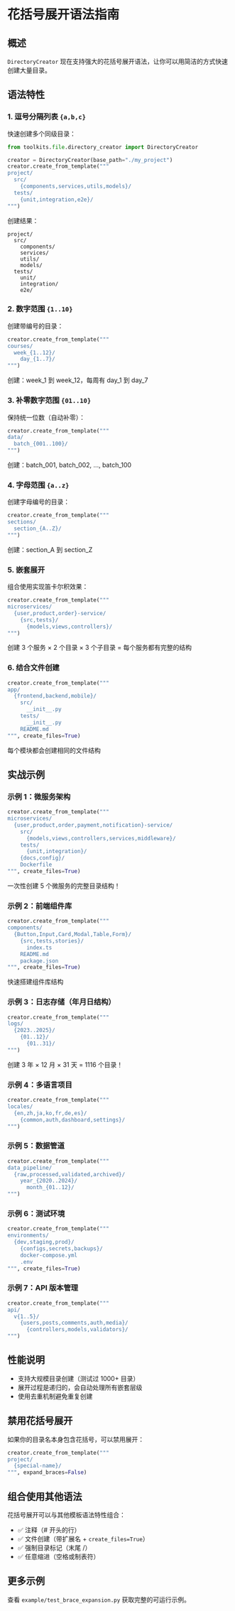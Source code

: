 # 花括号展开语法指南

## 概述

`DirectoryCreator` 现在支持强大的花括号展开语法，让你可以用简洁的方式快速创建大量目录。

## 语法特性

### 1. 逗号分隔列表 `{a,b,c}`

快速创建多个同级目录：

```python
from toolkits.file.directory_creator import DirectoryCreator

creator = DirectoryCreator(base_path="./my_project")
creator.create_from_template("""
project/
  src/
    {components,services,utils,models}/
  tests/
    {unit,integration,e2e}/
""")
```

创建结果：
```
project/
  src/
    components/
    services/
    utils/
    models/
  tests/
    unit/
    integration/
    e2e/
```

### 2. 数字范围 `{1..10}`

创建带编号的目录：

```python
creator.create_from_template("""
courses/
  week_{1..12}/
    day_{1..7}/
""")
```

创建：week_1 到 week_12，每周有 day_1 到 day_7

### 3. 补零数字范围 `{01..10}`

保持统一位数（自动补零）：

```python
creator.create_from_template("""
data/
  batch_{001..100}/
""")
```

创建：batch_001, batch_002, ..., batch_100

### 4. 字母范围 `{a..z}`

创建字母编号的目录：

```python
creator.create_from_template("""
sections/
  section_{A..Z}/
""")
```

创建：section_A 到 section_Z

### 5. 嵌套展开

组合使用实现笛卡尔积效果：

```python
creator.create_from_template("""
microservices/
  {user,product,order}-service/
    {src,tests}/
      {models,views,controllers}/
""")
```

创建 3 个服务 × 2 个目录 × 3 个子目录 = 每个服务都有完整的结构

### 6. 结合文件创建

```python
creator.create_from_template("""
app/
  {frontend,backend,mobile}/
    src/
      __init__.py
    tests/
      __init__.py
    README.md
""", create_files=True)
```

每个模块都会创建相同的文件结构

## 实战示例

### 示例 1：微服务架构

```python
creator.create_from_template("""
microservices/
  {user,product,order,payment,notification}-service/
    src/
      {models,views,controllers,services,middleware}/
    tests/
      {unit,integration}/
    {docs,config}/
    Dockerfile
""", create_files=True)
```

一次性创建 5 个微服务的完整目录结构！

### 示例 2：前端组件库

```python
creator.create_from_template("""
components/
  {Button,Input,Card,Modal,Table,Form}/
    {src,tests,stories}/
      index.ts
    README.md
    package.json
""", create_files=True)
```

快速搭建组件库结构

### 示例 3：日志存储（年月日结构）

```python
creator.create_from_template("""
logs/
  {2023..2025}/
    {01..12}/
      {01..31}/
""")
```

创建 3 年 × 12 月 × 31 天 = 1116 个目录！

### 示例 4：多语言项目

```python
creator.create_from_template("""
locales/
  {en,zh,ja,ko,fr,de,es}/
    {common,auth,dashboard,settings}/
""")
```

### 示例 5：数据管道

```python
creator.create_from_template("""
data_pipeline/
  {raw,processed,validated,archived}/
    year_{2020..2024}/
      month_{01..12}/
""")
```

### 示例 6：测试环境

```python
creator.create_from_template("""
environments/
  {dev,staging,prod}/
    {configs,secrets,backups}/
    docker-compose.yml
    .env
""", create_files=True)
```

### 示例 7：API 版本管理

```python
creator.create_from_template("""
api/
  v{1..5}/
    {users,posts,comments,auth,media}/
      {controllers,models,validators}/
""")
```

## 性能说明

- 支持大规模目录创建（测试过 1000+ 目录）
- 展开过程是递归的，会自动处理所有嵌套层级
- 使用去重机制避免重复创建

## 禁用花括号展开

如果你的目录名本身包含花括号，可以禁用展开：

```python
creator.create_from_template("""
project/
  {special-name}/
""", expand_braces=False)
```

## 组合使用其他语法

花括号展开可以与其他模板语法特性组合：

- ✅ 注释（# 开头的行）
- ✅ 文件创建（带扩展名 + `create_files=True`）
- ✅ 强制目录标记（末尾 /）
- ✅ 任意缩进（空格或制表符）

## 更多示例

查看 `example/test_brace_expansion.py` 获取完整的可运行示例。

